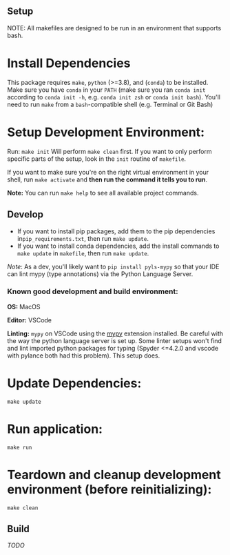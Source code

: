 ## Setup
NOTE: All makefiles are designed to be run in an environment that supports bash.

# Install Dependencies
This package requires `make`, `python` (>=3.8), and (`conda`) to be installed. Make sure you have `conda` in your `PATH` (make sure you ran `conda init` according to `conda init -h`, e.g. `conda init zsh` or `conda init bash`). You'll need to run `make` from a `bash`-compatible shell (e.g. Terminal or Git Bash)

# Setup Development Environment:
Run:
`make init`
Will perform `make clean` first. If you want to only perform specific parts of the setup, look in the `init` routine of `makefile`.

If you want to make sure you're on the right virtual environment in your shell, run `make activate` and **then run the command it tells you to run**.

**Note:** You can run `make help` to see all available project commands.

## Develop

- If you want to install pip packages, add them to the pip dependencies in`pip_requirements.txt`, then run `make update`.
- If you want to install conda dependencies, add the install commands to `make update` in `makefile`, then run `make update`.

*Note*: As a dev, you'll likely want to `pip install pyls-mypy` so that your IDE 
can lint mypy (type annotations) via the Python Language Server.


### Known good development and build environment:

**OS:** MacOS

**Editor:** VSCode

**Linting:** `mypy` on VSCode using the [mypy](https://marketplace.visualstudio.com/items?itemName=matangover.mypy) extension installed. Be careful with the way the python language server is set up. Some linter setups won't find and lint imported python packages for typing (Spyder <=4.2.0 and vscode with pylance both had this problem). This setup does.

# Update Dependencies:
`make update`

# Run application:
`make run`

# Teardown and cleanup development environment (before reinitializing):
`make clean`

## Build
*TODO*